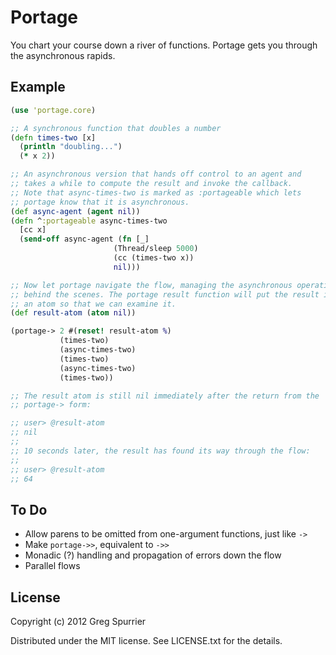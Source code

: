 # Portage

You chart your course down a river of functions. Portage gets you through the asynchronous rapids.

## Example
```clojure
(use 'portage.core)

;; A synchronous function that doubles a number
(defn times-two [x]
  (println "doubling...")
  (* x 2))

;; An asynchronous version that hands off control to an agent and
;; takes a while to compute the result and invoke the callback.
;; Note that async-times-two is marked as :portageable which lets
;; portage know that it is asynchronous.
(def async-agent (agent nil))
(defn ^:portageable async-times-two
  [cc x]
  (send-off async-agent (fn [_]
                       (Thread/sleep 5000)
                       (cc (times-two x))
                       nil)))

;; Now let portage navigate the flow, managing the asynchronous operations
;; behind the scenes. The portage result function will put the result in
;; an atom so that we can examine it.
(def result-atom (atom nil))

(portage-> 2 #(reset! result-atom %)
           (times-two)
           (async-times-two)
           (times-two)
           (async-times-two)
           (times-two))

;; The result atom is still nil immediately after the return from the
;; portage-> form:

;; user> @result-atom
;; nil
;;
;; 10 seconds later, the result has found its way through the flow:
;;
;; user> @result-atom
;; 64
```

## To Do
- Allow parens to be omitted from one-argument functions, just like `->`
- Make `portage->>`, equivalent to `->>`
- Monadic (?) handling and propagation of errors down the flow
- Parallel flows

## License

Copyright (c) 2012 Greg Spurrier

Distributed under the MIT license. See LICENSE.txt for the details.
